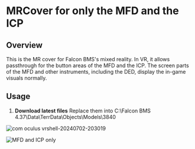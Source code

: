 # MRCover for only the MFD and the ICP

## Overview
This is the MR cover for Falcon BMS's mixed reality. In VR, it allows passthrough for the button areas of the MFD and the ICP. The screen parts of the MFD and other instruments, including the DED, display the in-game visuals normally.

## Usage

1. **Download latest files**  Replace them into C:\Falcon BMS 4.37\Data\TerrData\Objects\Models\3840

![com oculus vrshell-20240702-203019](https://github.com/solemnify2/MRCover4MFDICP/assets/50224420/8fdc9ac1-9385-4638-a246-69de4fad62be)

![MFD and ICP only](https://github.com/solemnify2/MRCover4MFDICP/assets/50224420/c1efa160-e04e-4798-862b-a88e5b14724d)

